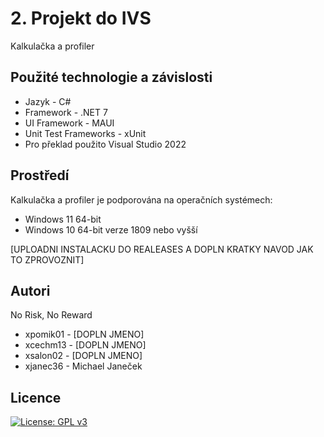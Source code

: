 # 2. Projekt do IVS
Kalkulačka a profiler

Použité technologie a závislosti
--------
- Jazyk - C#
- Framework - .NET 7
- UI Framework - MAUI
- Unit Test Frameworks - xUnit
- Pro překlad použito Visual Studio 2022

Prostředí
---------
Kalkulačka a profiler je podporována na operačních systémech:
* Windows 11 64-bit
* Windows 10 64-bit verze 1809 nebo vyšší

[UPLOADNI INSTALACKU DO REALEASES A DOPLN KRATKY NAVOD JAK TO ZPROVOZNIT]

Autori
------

No Risk, No Reward
- xpomik01 - [DOPLN JMENO]
- xcechm13 - [DOPLN JMENO]
- xsalon02 - [DOPLN JMENO]
- xjanec36 - Michael Janeček

Licence
-------

[![License: GPL v3](https://img.shields.io/badge/License-GPLv3-blue.svg)](https://www.gnu.org/licenses/gpl-3.0)

